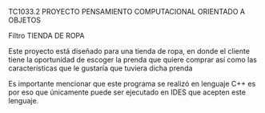 TC1033.2 PROYECTO 
PENSAMIENTO COMPUTACIONAL ORIENTADO A OBJETOS

Filtro TIENDA DE ROPA

Este proyecto está diseñado para una tienda de ropa, en donde el cliente tiene la oportunidad de escoger la prenda que quiere comprar así como las características que le gustaría que tuviera dicha prenda

Es importante mencionar que este programa se realizó en lenguaje C++ es por eso que únicamente puede ser ejecutado en IDES que acepten este lenguaje.


